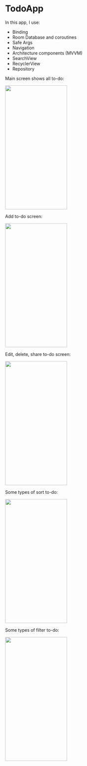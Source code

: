 # TodoApp
In this app, I use:
- Binding
- Room Database and coroutines
- Safe Args
- Navigation
- Architecture components (MVVM)
- SearchView
- RecyclerView
- Repository

Main screen shows all to-do:

<img src="https://user-images.githubusercontent.com/52090849/143375393-7dcbe90a-c54a-4eb5-8a7a-18ab2e84b792.jpg" width="200" height="400">

Add to-do screen:

<img src="https://user-images.githubusercontent.com/52090849/143375492-19c4a70d-2632-48d0-991e-e6f8af5004d4.jpg" width="200" height="400">

Edit, delete, share to-do screen:

<img src="https://user-images.githubusercontent.com/52090849/143375735-acd91f62-17a6-4b23-9b3c-a6cd33c7c5e3.jpg" width="200" height="400">

Some types of sort to-do:

<img src="https://user-images.githubusercontent.com/52090849/143375539-8604a5ca-fee1-4d0c-bbdc-15ea1599ce7d.jpg" width="200" height="400">

Some types of filter to-do:

<img src="https://user-images.githubusercontent.com/52090849/143375566-efdedab9-3dbe-49a6-88a9-cc47e334cbcb.jpg" width="200" height="400">


